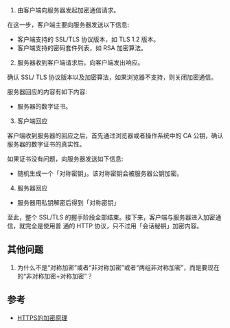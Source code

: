 1. 由客户端向服务器发起加密通信请求。

在这一步，客户端主要向服务器发送以下信息:

- 客户端支持的 SSL/TLS 协议版本，如 TLS 1.2 版本。
- 客户端支持的密码套件列表，如 RSA 加密算法。

2. 服务器收到客户端请求后，向客户端发出响应。

确认 SSL/ TLS 协议版本以及加密算法，如果浏览器不支持，则关闭加密通信。

服务器回应的内容有如下内容:

- 服务器的数字证书。

3. 客户端回应

客户端收到服务器的回应之后，首先通过浏览器或者操作系统中的 CA 公钥，确认服务器的数字证书的真实性。

如果证书没有问题，向服务器发送如下信息:

- 随机生成一个「对称密钥」。该对称密钥会被服务器公钥加密。

4. 服务器回应

- 服务器用私钥解密后得到「对称密钥」

至此，整个 SSL/TLS 的握手阶段全部结束。接下来，客户端与服务器进入加密通信，就完全是使用普 通的 HTTP 协议，只不过用「会话秘钥」加密内容。

## 其他问题

1. 为什么不是“对称加密”或者“非对称加密”或者“两组非对称加密”，而是要现在的“非对称加密+对称加密”？

## 参考

- [HTTPS的加密原理](https://zhuanlan.zhihu.com/p/43789231)
